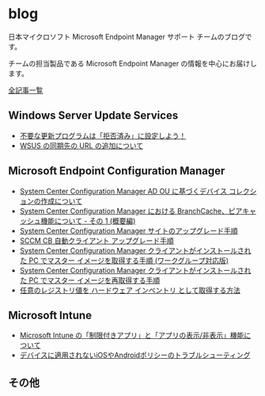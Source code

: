 # blog
日本マイクロソフト Microsoft Endpoint Manager サポート チームのブログです。

チームの担当製品である Microsoft Endpoint Manager の情報を中心にお届けします。

[全記事一覧](https://jpmem.github.io/blog/archives/)

## Windows Server Update Services
- [不要な更新プログラムは「拒否済み」に設定しよう！](./articles/wsus/不要な更新プログラムは拒否済みに設定しよう！.md)
- [WSUS の同期先の URL の追加について](./articles/wsus/WSUS_の同期先の_URL_の追加について.md)

## Microsoft Endpoint Configuration Manager
- [System Center Configuration Manager AD OU に基づくデバイス コレクションの作成について](./articles/mecm/20181010_01.md)
- [System Center Configuration Manager における BranchCache、ピアキャッシュ機能について - その 1 (概要編)](./articles/mecm/20180911_01.md)
- [System Center Configuration Manager サイトのアップグレード手順](./articles/mecm/20180823_02.md)
- [SCCM CB 自動クライアント アップグレード手順](./articles/mecm/20180823_01.md)
- [System Center Configuration Manager クライアントがインストールされた PC でマスター イメージを取得する手順 (ワークグループ対応版)](./articles/mecm/20171107_01.md)
- [System Center Configuration Manager クライアントがインストールされた PC でマスター イメージを再取得する手順](./articles/mecm/20171025_01.md)
- [任意のレジストリ値を ハードウェア インベントリ として取得する方法](./articles/mecm/20140818_01.md)

## Microsoft Intune

- [Microsoft Intune の「制限付きアプリ」と「アプリの表示/非表示」機能について](./articles/intune/MicrosoftIntune_constraintedapp_and_displayfunction.md)
- [デバイスに適用されないiOSやAndroidポリシーのトラブルシューティング](./articles/intune/デバイスに適用されないiOSやAndroidポリシーのトラブルシューティング.md)


## その他
